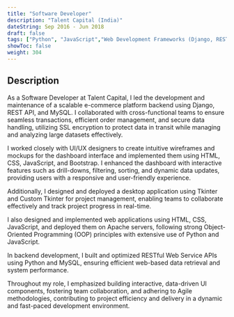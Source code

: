 ```yaml
---
title: "Software Developer"
description: "Talent Capital (India)"
dateString: Sep 2016 - Jun 2018
draft: false
tags: ["Python", "JavaScript","Web Development Frameworks (Django, REST API and Flask)", "MySQL", "Agile Methodologies"]
showToc: false
weight: 304
--- 
```



## Description

As a Software Developer at Talent Capital, I led the development and maintenance of a scalable e-commerce platform backend using Django, REST API, and MySQL. I collaborated with cross-functional teams to ensure seamless transactions, efficient order management, and secure data handling, utilizing SSL encryption to protect data in transit while managing and analyzing large datasets effectively.

I worked closely with UI/UX designers to create intuitive wireframes and mockups for the dashboard interface and implemented them using HTML, CSS, JavaScript, and Bootstrap. I enhanced the dashboard with interactive features such as drill-downs, filtering, sorting, and dynamic data updates, providing users with a responsive and user-friendly experience.

Additionally, I designed and deployed a desktop application using Tkinter and Custom Tkinter for project management, enabling teams to collaborate effectively and track project progress in real-time.

I also designed and implemented web applications using HTML, CSS, JavaScript, and deployed them on Apache servers, following strong Object-Oriented Programming (OOP) principles with extensive use of Python and JavaScript.

In backend development, I built and optimized RESTful Web Service APIs using Python and MySQL, ensuring efficient web-based data retrieval and system performance.

Throughout my role, I emphasized building interactive, data-driven UI components, fostering team collaboration, and adhering to Agile methodologies, contributing to project efficiency and delivery in a dynamic and fast-paced development environment.